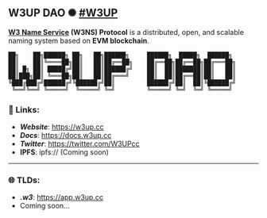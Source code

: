 ## W3UP DAO ✺ [#W3UP](https://w3up.cc/)

**[W3 Name Service](https://w3up.cc/) (W3NS) Protocol** is a distributed, open, and scalable naming system based on **EVM blockchain**.

```                                                       
██╗    ██╗██████╗ ██╗   ██╗██████╗     ██████╗  █████╗  ██████╗ 
██║    ██║╚════██╗██║   ██║██╔══██╗    ██╔══██╗██╔══██╗██╔═══██╗
██║ █╗ ██║ █████╔╝██║   ██║██████╔╝    ██║  ██║███████║██║   ██║
██║███╗██║ ╚═══██╗██║   ██║██╔═══╝     ██║  ██║██╔══██║██║   ██║
╚███╔███╔╝██████╔╝╚██████╔╝██║         ██████╔╝██║  ██║╚██████╔╝
 ╚══╝╚══╝ ╚═════╝  ╚═════╝ ╚═╝         ╚═════╝ ╚═╝  ╚═╝ ╚═════╝                                                                                             
```

### 🔗 Links:

- ***Website***: https://w3up.cc
- ***Docs***: https://docs.w3up.cc
- ***Twitter***: https://twitter.com/W3UPcc
- **IPFS**: ipfs:// (Coming soon)

---

### 🌐 TLDs:

- ***.w3***: https://app.w3up.cc
- Coming soon...
